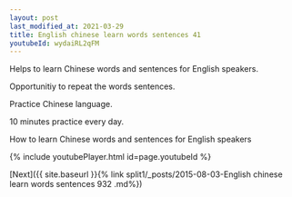 ```yaml
---
layout: post
last_modified_at: 2021-03-29
title: English chinese learn words sentences 41 
youtubeId: wydaiRL2qFM
---
```

 
 
Helps to learn Chinese words and sentences for English speakers.

Opportunitiy to repeat the words sentences. 

Practice Chinese language. 
 
10 minutes practice every day. 
 
How to learn Chinese words and sentences for English speakers 
 
{% include youtubePlayer.html id=page.youtubeId %}
 
 
[Next]({{ site.baseurl }}{% link  split1/_posts/2015-08-03-English chinese learn words sentences 932 .md%})
 
